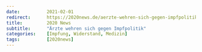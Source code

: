 ```yaml
---
date:          2021-02-01
redirect:      https://2020news.de/aerzte-wehren-sich-gegen-impfpolitik/
title:         2020 News
subtitle:      "Ärzte wehren sich gegen Impfpolitik"
categories:    [Impfung, Widerstand, Medizin]
tags:          [2020news]
---
```

